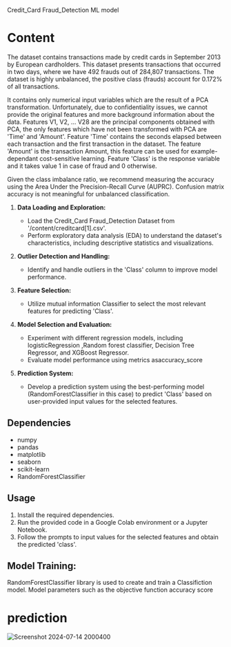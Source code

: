 
Credit_Card Fraud_Detection ML model
# Content
The dataset contains transactions made by credit cards in September 2013 by European cardholders.
This dataset presents transactions that occurred in two days, where we have 492 frauds out of 284,807 transactions. The dataset is highly unbalanced, the positive class (frauds) account for 0.172% of all transactions.

It contains only numerical input variables which are the result of a PCA transformation. Unfortunately, due to confidentiality issues, we cannot provide the original features and more background information about the data. Features V1, V2, … V28 are the principal components obtained with PCA, the only features which have not been transformed with PCA are 'Time' and 'Amount'. Feature 'Time' contains the seconds elapsed between each transaction and the first transaction in the dataset. The feature 'Amount' is the transaction Amount, this feature can be used for example-dependant cost-sensitive learning. Feature 'Class' is the response variable and it takes value 1 in case of fraud and 0 otherwise.

Given the class imbalance ratio, we recommend measuring the accuracy using the Area Under the Precision-Recall Curve (AUPRC). Confusion matrix accuracy is not meaningful for unbalanced classification.

1. **Data Loading and Exploration:**
   - Load the Credit_Card Fraud_Detection Dataset from '/content/creditcard[1].csv'.
   - Perform exploratory data analysis (EDA) to understand the dataset's characteristics, including descriptive statistics and visualizations.

2. **Outlier Detection and Handling:**
   - Identify and handle outliers in the 'Class' column to improve model performance.

3. **Feature Selection:**
   - Utilize mutual information Classifier to select the most relevant features for predicting 'Class'.

4. **Model Selection and Evaluation:**
   - Experiment with different regression models, including logisticRegression ,Random forest classifier, Decision Tree Regressor, and XGBoost Regressor.
   - Evaluate model performance using metrics  asaccuracy_score

5. **Prediction System:**
   - Develop a prediction system using the best-performing model (RandomForestClassifier in this case) to predict 'Class' based on user-provided input values for the selected features.

## Dependencies

- numpy
- pandas
- matplotlib
- seaborn
- scikit-learn
- RandomForestClassifier

## Usage

1. Install the required dependencies.
2. Run the provided code in a Google Colab environment or a Jupyter Notebook.
3. Follow the prompts to input values for the selected features and obtain the predicted 'class'.

## Model Training:

RandomForestClassifier library is used to create and train a Classifiction model.
Model parameters such as the objective function  accuracy score

# prediction
![Screenshot 2024-07-14 2000400](https://github.com/user-attachments/assets/bd5cb935-cfc3-48d0-b0ba-cda34d063712)
